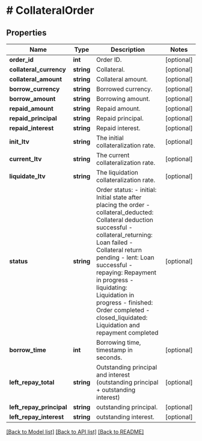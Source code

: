 # # CollateralOrder

## Properties

Name | Type | Description | Notes
------------ | ------------- | ------------- | -------------
**order_id** | **int** | Order ID. | [optional] 
**collateral_currency** | **string** | Collateral. | [optional] 
**collateral_amount** | **string** | Collateral amount. | [optional] 
**borrow_currency** | **string** | Borrowed currency. | [optional] 
**borrow_amount** | **string** | Borrowing amount. | [optional] 
**repaid_amount** | **string** | Repaid amount. | [optional] 
**repaid_principal** | **string** | Repaid principal. | [optional] 
**repaid_interest** | **string** | Repaid interest. | [optional] 
**init_ltv** | **string** | The initial collateralization rate. | [optional] 
**current_ltv** | **string** | The current collateralization rate. | [optional] 
**liquidate_ltv** | **string** | The liquidation collateralization rate. | [optional] 
**status** | **string** | Order status: - initial: Initial state after placing the order - collateral_deducted: Collateral deduction successful - collateral_returning: Loan failed - Collateral return pending - lent: Loan successful - repaying: Repayment in progress - liquidating: Liquidation in progress - finished: Order completed - closed_liquidated: Liquidation and repayment completed | [optional] 
**borrow_time** | **int** | Borrowing time, timestamp in seconds. | [optional] 
**left_repay_total** | **string** | Outstanding principal and interest (outstanding principal + outstanding interest) | [optional] 
**left_repay_principal** | **string** | outstanding principal. | [optional] 
**left_repay_interest** | **string** | outstanding interest. | [optional] 

[[Back to Model list]](../../README.md#documentation-for-models) [[Back to API list]](../../README.md#documentation-for-api-endpoints) [[Back to README]](../../README.md)
